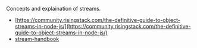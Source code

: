Concepts and explaination of streams.

* [https://community.risingstack.com/the-definitive-guide-to-object-streams-in-node-js/](https://community.risingstack.com/the-definitive-guide-to-object-streams-in-node-js/)
* [stream-handbook](https://github.com/substack/stream-handbook)